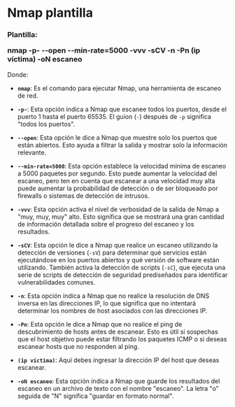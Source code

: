 <h1>Nmap plantilla</h1>
<h3>Plantilla:

nmap -p- --open --min-rate=5000 -vvv -sCV -n -Pn (ip víctima) -oN escaneo</h3>

Donde:
- **`nmap`**: Es el comando para ejecutar Nmap, una herramienta de escaneo de red.
    
- **`-p-`**: Esta opción indica a Nmap que escanee todos los puertos, desde el puerto 1 hasta el puerto 65535. El guion (`-`) después de `-p` significa "todos los puertos".
    
- **`--open`**: Esta opción le dice a Nmap que muestre solo los puertos que están abiertos. Esto ayuda a filtrar la salida y mostrar solo la información relevante.
    
- **`--min-rate=5000`**: Esta opción establece la velocidad mínima de escaneo a 5000 paquetes por segundo. Esto puede aumentar la velocidad del escaneo, pero ten en cuenta que escanear a una velocidad muy alta puede aumentar la probabilidad de detección o de ser bloqueado por firewalls o sistemas de detección de intrusos.
    
- **`-vvv`**: Esta opción activa el nivel de verbosidad de la salida de Nmap a "muy, muy, muy" alto. Esto significa que se mostrará una gran cantidad de información detallada sobre el progreso del escaneo y los resultados.
    
- **`-sCV`**: Esta opción le dice a Nmap que realice un escaneo utilizando la detección de versiones (`-sV`) para determinar qué servicios están ejecutándose en los puertos abiertos y qué versión de software están utilizando. También activa la detección de scripts (`-sC`), que ejecuta una serie de scripts de detección de seguridad prediseñados para identificar vulnerabilidades comunes.
    
- **`-n`**: Esta opción indica a Nmap que no realice la resolución de DNS inversa en las direcciones IP, lo que significa que no intentará determinar los nombres de host asociados con las direcciones IP.
    
- **`-Pn`**: Esta opción le dice a Nmap que no realice el ping de descubrimiento de hosts antes de escanear. Esto es útil si sospechas que el host objetivo puede estar filtrando los paquetes ICMP o si deseas escanear hosts que no responden al ping.
    
- **`(ip víctima)`**: Aquí debes ingresar la dirección IP del host que deseas escanear.
    
- **`-oN escaneo`**: Esta opción indica a Nmap que guarde los resultados del escaneo en un archivo de texto con el nombre "escaneo". La letra "o" seguida de "N" significa "guardar en formato normal".
